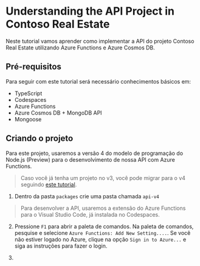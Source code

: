 # Understanding the API Project in Contoso Real Estate

Neste tutorial vamos aprender como implementar a API do projeto Contoso Real Estate utilizando Azure Functions e Azure Cosmos DB.

## Pré-requisitos

Para seguir com este tutorial será necessário conhecimentos básicos em:

- TypeScript
- Codespaces
- Azure Functions
- Azure Cosmos DB + MongoDB API
- Mongoose

## Criando o projeto

Para este projeto, usaremos a versão 4 do modelo de programação do Node.js (Preview) para o desenvolvimento de nossa API com Azure Functions.

> Caso você já tenha um projeto no v3, você pode migrar para o v4 seguindo [este tutorial](https://learn.microsoft.com/azure/azure-functions/functions-node-upgrade-v4?tabs=azure-cli-set-indexing-flag%2Cv4).

1. Dentro da pasta `packages` crie uma pasta chamada `api-v4`
> Para desenvolver a API, usaremos a extensão do Azure Functions para o Visual Studio Code, já instalada no Codespaces.

2. Pressione `F1` para abrir a paleta de comandos. Na paleta de comandos, pesquise e selecione `Azure Functions: Add New Setting....`. Se você não estiver logado no Azure, clique na opção `Sign in to Azure...` e siga as instruções para fazer o login.

3. 

